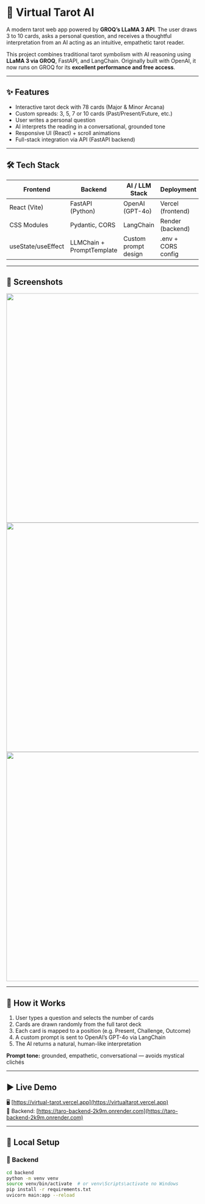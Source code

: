 # 🔮 Virtual Tarot AI

A modern tarot web app powered by **GROQ’s LLaMA 3 API**. The user draws 3 to 10 cards, asks a personal question, and receives a thoughtful interpretation from an AI acting as an intuitive, empathetic tarot reader.

This project combines traditional tarot symbolism with AI reasoning using **LLaMA 3 via GROQ**, FastAPI, and LangChain. Originally built with OpenAI, it now runs on GROQ for its **excellent performance and free access**.

---

## ✨ Features

- Interactive tarot deck with 78 cards (Major & Minor Arcana)
- Custom spreads: 3, 5, 7 or 10 cards (Past/Present/Future, etc.)
- User writes a personal question
- AI interprets the reading in a conversational, grounded tone
- Responsive UI (React) + scroll animations
- Full-stack integration via API (FastAPI backend)

---

## 🛠️ Tech Stack

| Frontend            | Backend                  | AI / LLM Stack       | Deployment          |
|---------------------|---------------------------|----------------------|---------------------|
| React (Vite)        | FastAPI (Python)          | OpenAI (GPT-4o)      | Vercel (frontend)   |
| CSS Modules         | Pydantic, CORS            | LangChain            | Render (backend)    |
| useState/useEffect  | LLMChain + PromptTemplate | Custom prompt design | .env + CORS config  |

---

## 📸 Screenshots

<div align="center">
  <img src="./screenshots/welcome.jpg" width="600" />
  <img src="./screenshots/draw.jpg" width="600" />
  <img src="./screenshots/interpretation.jpg" width="600" />
</div>

---

## 🧠 How it Works

1. User types a question and selects the number of cards
2. Cards are drawn randomly from the full tarot deck
3. Each card is mapped to a position (e.g. Present, Challenge, Outcome)
4. A custom prompt is sent to OpenAI’s GPT-4o via LangChain
5. The AI returns a natural, human-like interpretation

**Prompt tone:** grounded, empathetic, conversational — avoids mystical clichés

---

## ▶️ Live Demo

🖥️ [https://virtual-tarot.vercel.app](https://virtualtarot.vercel.app)  
🧠 Backend: [https://taro-backend-2k9m.onrender.com](https://taro-backend-2k9m.onrender.com)

---

## 📁 Local Setup

### 🔧 Backend

```bash
cd backend
python -m venv venv
source venv/bin/activate  # or venv\Scripts\activate no Windows
pip install -r requirements.txt
uvicorn main:app --reload
